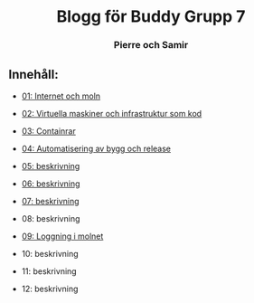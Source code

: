 <h1 align="center">Blogg för Buddy Grupp 7</h1>

<h3 align="center">Pierre och Samir</h3>

## Innehåll:

* [01: Internet och moln](01.md)

* [02: Virtuella maskiner och infrastruktur som kod](02.md)

* [03: Containrar](03.md)

* [04: Automatisering av bygg och release](04.md)

* [05: beskrivning](05.md)

* [06: beskrivning](06.md)

* [07: beskrivning](07.md)

* 08: beskrivning

* [09: Loggning i molnet](09.md)

* 10: beskrivning

* 11: beskrivning

* 12: beskrivning
